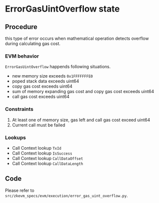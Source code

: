# ErrorGasUintOverflow state

## Procedure
this type of error occurs when mathematical operation detects overflow during calculating gas cost.

### EVM behavior
`ErrorGasUintOverflow` happends following situations.

- new memory size exceeds `0x1FFFFFFFE0`
- poped stack data exceeds uint64
- copy gas cost exceeds uint64
- sum of memory expanding gas cost and copy gas cost exceeds uint64
- call gas cost exceeds uint64

### Constraints
1. At least one of memory size, gas left and call gas cost exceed uint64
2. Current call must be failed

### Lookups
- Call Context lookup `TxId`
- Call Context lookup `IsSuccess`
- Call Context lookup `CallDataOffset`
- Call Context lookup `CallDataLength`

## Code

Please refer to `src/zkevm_specs/evm/execution/error_gas_uint_overflow.py`.
